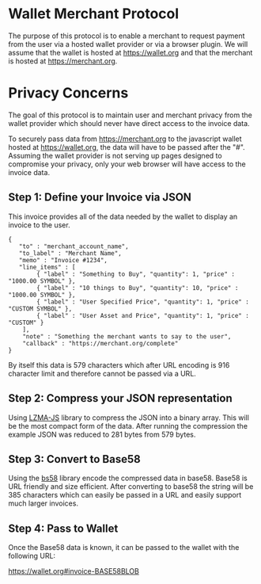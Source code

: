 # Wallet Merchant Protocol

The purpose of this protocol is to enable a merchant to request payment from the user via a hosted wallet provider or via a browser plugin.  We will assume that the wallet is hosted at https://wallet.org and that the merchant is hosted at https://merchant.org.

# Privacy Concerns

The goal of this protocol is to maintain user and merchant privacy from the wallet provider which should never have direct access to the invoice data.

To securely pass data from https://merchant.org to the javascript wallet hosted at https://wallet.org, the data will have to be passed after the "#".  Assuming the wallet provider is not serving up pages designed to compromise your privacy, only your web browser will have access to the invoice data.  

## Step 1: Define your Invoice via JSON 

This invoice provides all of the data needed by the wallet to display an invoice to the user. 

```
{
   "to" : "merchant_account_name",
   "to_label" : "Merchant Name",
   "memo" : "Invoice #1234",
   "line_items" : [
        { "label" : "Something to Buy", "quantity": 1, "price" : "1000.00 SYMBOL" },
        { "label" : "10 things to Buy", "quantity": 10, "price" : "1000.00 SYMBOL" },
        { "label" : "User Specified Price", "quantity": 1, "price" : "CUSTOM SYMBOL" },
        { "label" : "User Asset and Price", "quantity": 1, "price" : "CUSTOM" }
    ],
    "note" : "Something the merchant wants to say to the user",
    "callback" : "https://merchant.org/complete"
}
```
 By itself this data is 579 characters which after URL encoding is 916 character limit and therefore cannot be passed via a URL.

## Step 2: Compress your JSON representation

Using [LZMA-JS](https://github.com/nmrugg/LZMA-JS/) library to compress the JSON into a binary array.  This will be the most compact form of the data.  After running the compression the example JSON was reduced to 281 bytes from 579 bytes.

## Step 3: Convert to Base58 

Using the [bs58](http://cryptocoinjs.com/modules/misc/bs58/) library encode the compressed data in base58.  Base58 is URL friendly and size efficient.  After converting to base58 the string will be 385 characters which can easily be passed in a URL and easily support much larger invoices. 

## Step 4: Pass to Wallet

Once the Base58 data is known, it can be passed to the wallet with the following URL:

https://wallet.org#invoice-BASE58BLOB



  